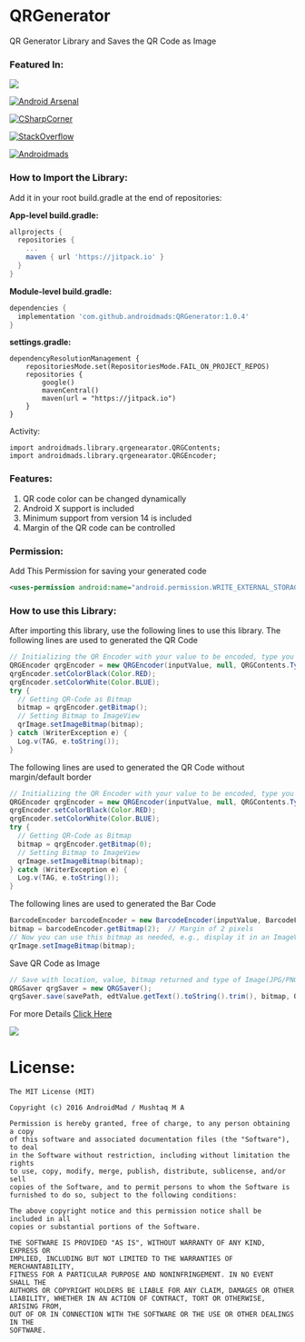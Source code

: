 # QRGenerator
QR Generator Library and Saves the QR Code as Image

### Featured In:
[![](https://jitpack.io/v/androidmads/QRGenerator.svg?style=for-the-badge)](https://jitpack.io/#androidmads/QRGenerator)

[![Android Arsenal](https://img.shields.io/badge/Android%20Arsenal-QR%20Generator-green.svg?style=for-the-badge)](https://android-arsenal.com/details/1/3890)

[![CSharpCorner](https://img.shields.io/badge/C%23-Corner-blue.svg?style=for-the-badge)](https://www.c-sharpcorner.com/article/how-to-generate-qr-code-in-android/)

[![StackOverflow](https://img.shields.io/badge/stack%20overflow-FE7A16?logo=stack-overflow&logoColor=white&style=for-the-badge)](https://rb.gy/vol1bm)

[![Androidmads](https://img.shields.io/badge/Androidmads-Blog-09BBB2?style=for-the-badge)]([https://rb.gy/vol1bm](https://www.androidmads.info/2018/07/how-to-generate-qr-code-in-android.html))

### How to Import the Library:
Add it in your root build.gradle at the end of repositories:

<b>App-level build.gradle:</b>
``` groovy
allprojects {
  repositories {
    ...
    maven { url 'https://jitpack.io' }
  }
}
```
<b>Module-level build.gradle:</b>
```groovy
dependencies {
  implementation 'com.github.androidmads:QRGenerator:1.0.4'
}
```
<b>settings.gradle:</b>
```
dependencyResolutionManagement {
    repositoriesMode.set(RepositoriesMode.FAIL_ON_PROJECT_REPOS)
    repositories {
        google()
        mavenCentral()
        maven(url = "https://jitpack.io")
    }
}
```
Activity:
```
import androidmads.library.qrgenearator.QRGContents;
import androidmads.library.qrgenearator.QRGEncoder;
```

### Features:
1. QR code color can be changed dynamically
2. Android X support is included
3. Minimum support from version 14 is included
4. Margin of the QR code can be controlled

### Permission:
Add This Permission for saving your generated code
```xml
<uses-permission android:name="android.permission.WRITE_EXTERNAL_STORAGE"/>
```
### How to use this Library:
After importing this library, use the following lines to use this library.
The following lines are used to generated the QR Code
```java
// Initializing the QR Encoder with your value to be encoded, type you required and Dimension
QRGEncoder qrgEncoder = new QRGEncoder(inputValue, null, QRGContents.Type.TEXT, smallerDimension);
qrgEncoder.setColorBlack(Color.RED);
qrgEncoder.setColorWhite(Color.BLUE);
try {
  // Getting QR-Code as Bitmap
  bitmap = qrgEncoder.getBitmap();
  // Setting Bitmap to ImageView
  qrImage.setImageBitmap(bitmap);
} catch (WriterException e) {
  Log.v(TAG, e.toString());
}
```
The following lines are used to generated the QR Code without margin/default border
```java
// Initializing the QR Encoder with your value to be encoded, type you required and Dimension
QRGEncoder qrgEncoder = new QRGEncoder(inputValue, null, QRGContents.Type.TEXT, smallerDimension);
qrgEncoder.setColorBlack(Color.RED);
qrgEncoder.setColorWhite(Color.BLUE);
try {
  // Getting QR-Code as Bitmap
  bitmap = qrgEncoder.getBitmap(0);
  // Setting Bitmap to ImageView
  qrImage.setImageBitmap(bitmap);
} catch (WriterException e) {
  Log.v(TAG, e.toString());
}
```
The following lines are used to generated the Bar Code
```java
BarcodeEncoder barcodeEncoder = new BarcodeEncoder(inputValue, BarcodeFormat.CODE_128, 800);
bitmap = barcodeEncoder.getBitmap(2);  // Margin of 2 pixels
// Now you can use this bitmap as needed, e.g., display it in an ImageView
qrImage.setImageBitmap(bitmap);
```

Save QR Code as Image 
```java
// Save with location, value, bitmap returned and type of Image(JPG/PNG).
QRGSaver qrgSaver = new QRGSaver();
qrgSaver.save(savePath, edtValue.getText().toString().trim(), bitmap, QRGContents.ImageType.IMAGE_JPEG);
```

For more Details [Click Here](https://github.com/androidmads/QRGenerator/blob/master/app/src/main/java/androidmads/example/MainActivity.java)

<a href="https://www.buymeacoffee.com/androidmads"><img src="https://img.buymeacoffee.com/button-api/?text=Buy me a coffee&emoji=&slug=androidmads&button_colour=40DCA5&font_colour=ffffff&font_family=Lato&outline_colour=000000&coffee_colour=FFDD00" /></a>

# License:
```
The MIT License (MIT)

Copyright (c) 2016 AndroidMad / Mushtaq M A

Permission is hereby granted, free of charge, to any person obtaining a copy
of this software and associated documentation files (the "Software"), to deal
in the Software without restriction, including without limitation the rights
to use, copy, modify, merge, publish, distribute, sublicense, and/or sell
copies of the Software, and to permit persons to whom the Software is
furnished to do so, subject to the following conditions:

The above copyright notice and this permission notice shall be included in all
copies or substantial portions of the Software.

THE SOFTWARE IS PROVIDED "AS IS", WITHOUT WARRANTY OF ANY KIND, EXPRESS OR
IMPLIED, INCLUDING BUT NOT LIMITED TO THE WARRANTIES OF MERCHANTABILITY,
FITNESS FOR A PARTICULAR PURPOSE AND NONINFRINGEMENT. IN NO EVENT SHALL THE
AUTHORS OR COPYRIGHT HOLDERS BE LIABLE FOR ANY CLAIM, DAMAGES OR OTHER
LIABILITY, WHETHER IN AN ACTION OF CONTRACT, TORT OR OTHERWISE, ARISING FROM,
OUT OF OR IN CONNECTION WITH THE SOFTWARE OR THE USE OR OTHER DEALINGS IN THE
SOFTWARE.
```
